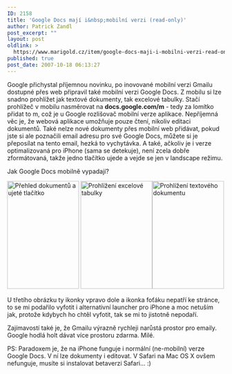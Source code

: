 ```yaml
---
ID: 2158
title: 'Google Docs mají i&nbsp;mobilní verzi (read-only)'
author: Patrick Zandl
post_excerpt: ""
layout: post
oldlink: >
  https://www.marigold.cz/item/google-docs-maji-i-mobilni-verzi-read-only
published: true
post_date: 2007-10-18 06:13:27
---
```

Google přichystal příjemnou novinku, po inovované mobilní verzi Gmailu dostupné přes web připravil také mobilní verzi Google Docs. Z mobilu si lze snadno prohlížet jak textové dokumenty, tak excelové tabulky. Stačí prohlížeč v mobilu nasměrovat na <strong>docs.google.com/m</strong> - tedy za lomítko přidat to m, což je u Google rozlišovač mobilní verze aplikace. Nepříjemná věc je, že webová aplikace umožňuje pouze čtení, nikoliv editaci dokumentů. Také nelze nové dokumenty přes mobilní web přidávat, pokud jste si ale poznačili email adresu pro své Google Docs, můžete si je přeposílat na tento email, hezká to vychytávka. A také, ačkoliv je i verze optimalizovaná pro iPhone (sama se detekuje), není zcela dobře zformátovaná, takže jedno tlačítko ujede a vejde se jen v landscape režimu. 

Jak Google Docs mobilně vypadají? 

<a href="http://www.marigold.cz/wp-content/IMG_9001.JPG"><img src="http://www.marigold.cz/wp-content/_IMG_9001.JPG" width="166" height="250" alt="Přehled dokumentů a ujeté tlačítko" title="Přehled dokumentů a ujeté tlačítko"  /></a>  <a href="http://www.marigold.cz/wp-content/IMG_9002.JPG"><img src="http://www.marigold.cz/wp-content/_IMG_9002.JPG" width="166" height="250" alt="Prohlížení excelové tabulky" title="Prohlížení excelové tabulky"  /></a><a href="http://www.marigold.cz/wp-content/IMG_9003.JPG"><img src="http://www.marigold.cz/wp-content/_IMG_9003.JPG" width="166" height="250" alt="Prohlížení textového dokumentu" title="Prohlížení textového dokumentu"  /></a>

U třetího obrázku ty ikonky vpravo dole a ikonka foťáku nepatří ke stránce, to se mi podařilo vyfotit i alternativní launcher pro iPhone a moc netuším jak, protože kdybych ho chtěl vyfotit, tak se mi to jistotně nepodaří. 

Zajímavostí také je, že Gmailu výrazně rychleji narůstá prostor pro emaily. Google hodlá holt dávat více prostoru zdarma. Milé. 

PS: Paradoxem je, že na iPhone funguje i normální (ne-mobilní) verze Google Docs. V ní lze dokumenty i editovat. V Safari na Mac OS X ovšem nefunguje, musíte si instalovat betaverzi Safari... :)